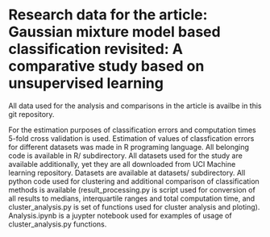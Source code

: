 # Research data for the article: Gaussian mixture model based classification revisited: A comparative study based on unsupervised learning
All data used for the analysis and comparisons in the article is availbe in this git repository.

For the estimation purposes of classification errors and computation times 5-fold cross validation is used. Estimation of values of classfication errors for different datasets was made in R programing language. All belonging code is available in R/ subdirectory. All datasets used for the study are available additionally, yet they are all downloaded from UCI Machine learning repository. Datasets are available at datasets/ subdirectory. All python code used for clustering and additional comparison of classification methods is available (result_processing.py is script used for conversion of all results to medians, interquartile ranges and total computation time, and cluster_analysis.py is set of functions used for cluster analysis and ploting). Analysis.ipynb is a juypter notebook used for examples of usage of cluster_analysis.py functions.
